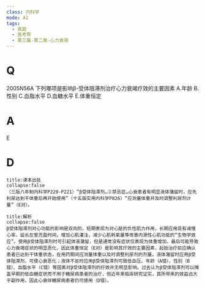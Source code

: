 ```yaml
---
class: 内科学
mode: A1
tags:
  - 真题
  - 医考帮
  - 第三篇-第二章-心力衰竭
---
```


# Q
2005N56A 下列哪项是影响β-受体阻滞剂治疗心力衰竭疗效的主要因素
A.年龄
B.性别
C.血脂水平
D.血糖水平
E.体重恒定

# A
E
# D
```ad-note
title:课本出处
collapse:false
（三版八年制内科学P220-P221）“β受体阻滞剂…②禁忌症…心衰患者有明显液体潴留时，应先利尿达到干体重后再开始使用”（十五版实用内科学P826）“应测量体重并及时调整利尿剂计量”（E对）。
```

```ad-summary
title:解析
collapse:false
β受体阻滞剂对心功能的影响是双向的，短期表现为对心脏的负性肌力作用，长期应用具有减慢心率，延长左室充盈时间，增加心肌灌注，减少心肌耗氧量等改善内源性心肌功能的“生物学效应”。使用β受体阻滞剂时可引起体液潴留，但是通常没有症状仅表现为体重增加，最后可能导致心力衰竭症状的明显恶化，因此体重恒定（E对）是影响其疗效的主要因素，起始治疗前应确认患者已达到干体重状态，在用药期间应测量体重以及时调整利尿剂的剂量。液体潴留时应用β受体阻滞剂，可使心衰恶化；液体不足时应用β受体阻滞剂可致低血压。年龄（A错）、性别（B错）、血脂水平（C错）等因素对β受体阻滞剂的疗效并无明显影响。过去认为β受体阻滞剂可以掩盖早期的低血糖症状而不用于糖尿病患者的治疗，但近年来临床研究证实，其所带来的效益远大于副作用，因此心衰伴糖尿病患者仍可使用（D错）。
```

